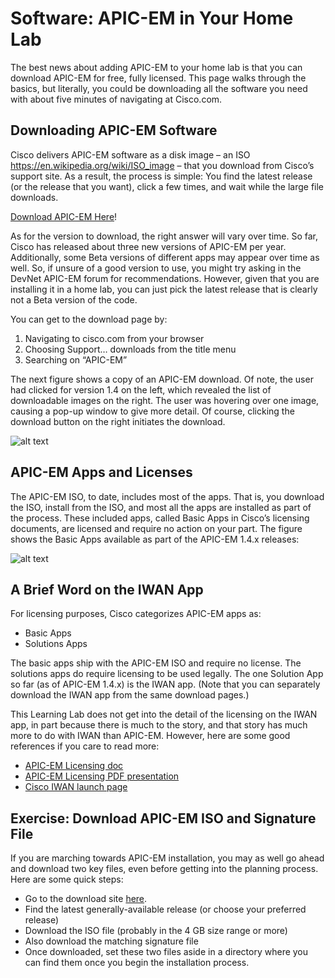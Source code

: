 
# Software: APIC-EM in Your Home Lab
The best news about adding APIC-EM to your home lab is that you can download APIC-EM for free, fully licensed. This page walks through the basics, but literally, you could be downloading all the software you need with about five minutes of navigating at Cisco.com. 

##  Downloading APIC-EM Software
Cisco delivers APIC-EM software as a disk image – an ISO    https://en.wikipedia.org/wiki/ISO_image   – that you download from Cisco’s support site. As a result, the process is simple: You find the latest release (or the release that you want), click a few times, and wait while the large file downloads.

[Download APIC-EM Here](https://developer.cisco.com/fileMedia/download/ff4eb410-6a49-40b7-ba27-ce4685c54254)!  

As for the version to download, the right answer will vary over time. So far, Cisco has released about three new versions of APIC-EM per year. Additionally, some Beta versions of different apps may appear over time as well. So, if unsure of a good version to use, you might try asking in the DevNet APIC-EM forum for recommendations. However, given that you are installing it in a home lab, you can just pick the latest release that is clearly not a Beta version of the code. 

You can get to the download page by:
1.	Navigating to cisco.com from your browser
2.	Choosing Support… downloads from the title menu
3.	Searching on “APIC-EM”

The next figure shows a copy of an APIC-EM download. Of note, the user had clicked for version 1.4 on the left, which revealed the list of downloadable images on the right. The user was hovering over one image, causing a pop-up window to give more detail. Of course, clicking the download button on the right initiates the download.

![alt text](/posts/files/home-lab-network/assets/images/apic-12.png)
  
##  APIC-EM Apps and Licenses
The APIC-EM ISO, to date, includes most of the apps. That is, you download the ISO, install from the ISO, and most all the apps are installed as part of the process. These included apps, called Basic Apps in Cisco’s licensing documents, are licensed and require no action on your part. The figure shows the Basic Apps available as part of the APIC-EM 1.4.x releases:

![alt text](/posts/files/home-lab-network/assets/images/apic-13.png)

## A Brief Word on the IWAN App
For licensing purposes, Cisco categorizes APIC-EM apps as: 
- Basic Apps
- Solutions Apps

The basic apps ship with the APIC-EM ISO and require no license. The solutions apps do require licensing to be used legally. The one Solution App so far (as of APIC-EM 1.4.x) is the IWAN app. (Note that you can separately download the IWAN app from the same download pages.)

This Learning Lab does not get into the detail of the licensing on the IWAN app, in part because there is much to the story, and that story has much more to do with IWAN than APIC-EM. However, here are some good references if you care to read more:

- [APIC-EM Licensing doc](http://www.cisco.com/c/en/us/td/docs/cloud-systems-management/application-policy-infrastructure-controller-enterprise-module/1-1-x/hardware-guide/b_apic-em_hardware_install/b_apic-em_hrd_install_appendix_01010.pdf)
- [APIC-EM Licensing PDF presentation](http://www.cisco.com/c/dam/en/us/products/collateral/cloud-systems-management/prime-infrastructure/presentation-c97-735996.pdf)
- [Cisco IWAN launch page](http://www.cisco.com/c/en/us/solutions/enterprise-networks/intelligent-wan/index.html)

##  Exercise: Download APIC-EM ISO and Signature File
If you are marching towards APIC-EM installation, you may as well go ahead and download two key files, even before getting into the planning process. Here are some quick steps:

- Go to the download site [here](https://developer.cisco.com/fileMedia/download/ff4eb410-6a49-40b7-ba27-ce4685c54254).  
- Find the latest generally-available release (or choose your preferred release)
- Download the ISO file (probably in the 4 GB size range or more)
- Also download the matching signature file
- Once downloaded, set these two files aside in a directory where you can find them once you begin the installation process. 
